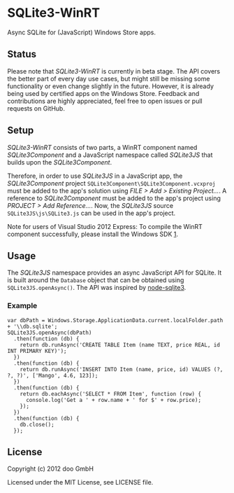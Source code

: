 # SQLite3-WinRT

Async SQLite for (JavaScript) Windows Store apps.

## Status

Please note that _SQLite3-WinRT_ is currently in beta stage. The API covers the
better part of every day use cases, but might still be missing some
functionality or even change slightly in the future. However, it is already
being used by certified apps on the Windows Store. Feedback and contributions
are highly appreciated, feel free to open issues or pull requests on GitHub.

## Setup

_SQLite3-WinRT_ consists of two parts, a WinRT component named
_SQLite3Component_ and a JavaScript namespace called _SQLite3JS_ that builds
upon the _SQLite3Component_.

Therefore, in order to use _SQLite3JS_ in a JavaScript app, the
_SQLite3Component_ project `SQLite3Component\SQLite3Component.vcxproj` must be
added to the app's solution using _FILE > Add > Existing Project..._.
A reference to _SQLite3Component_ must be added to the app's project using
_PROJECT > Add Reference..._. Now, the _SQLite3JS_ source
`SQLite3JS\js\SQLite3.js` can be used in the app's project.

Note for users of Visual Studio 2012 Express: To compile the WinRT component
successfully, please install the Windows SDK [1].

 [1]: http://msdn.microsoft.com/en-us/windows/desktop/hh852363.aspx

## Usage

The _SQLite3JS_ namespace provides an async JavaScript API for SQLite. It is built
around the `Database` object that can be obtained using `SQLite3JS.openAsync()`.
The API was inspired by [node-sqlite3][2].

 [2]: https://github.com/developmentseed/node-sqlite3/

### Example

    var dbPath = Windows.Storage.ApplicationData.current.localFolder.path + '\\db.sqlite';
    SQLite3JS.openAsync(dbPath)
      .then(function (db) {
        return db.runAsync('CREATE TABLE Item (name TEXT, price REAL, id INT PRIMARY KEY)');
      })
      .then(function (db) {
        return db.runAsync('INSERT INTO Item (name, price, id) VALUES (?, ?, ?)', ['Mango', 4.6, 123]);
      })
      .then(function (db) {
        return db.eachAsync('SELECT * FROM Item', function (row) {
          console.log('Get a ' + row.name + ' for $' + row.price);
        });
      })
      .then(function (db) {
        db.close();
      });

## License

Copyright (c) 2012 doo GmbH

Licensed under the MIT License, see LICENSE file.
